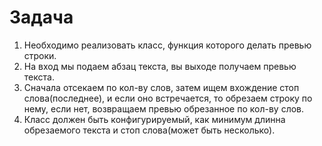 # Задача

1. Необходимо реализовать класс, функция которого делать превью строки.
2. На вход мы подаем абзац текста, вы выходе получаем превью текста.
3. Сначала отсекаем по кол-ву слов, затем ищем вхождение стоп слова(последнее), и если оно встречается, то обрезаем строку по нему, если нет, возвращаем превью обрезанное по кол-ву слов.
4. Класс должен быть конфигурируемый, как минимум длинна обрезаемого текста и стоп слова(может быть несколько).

